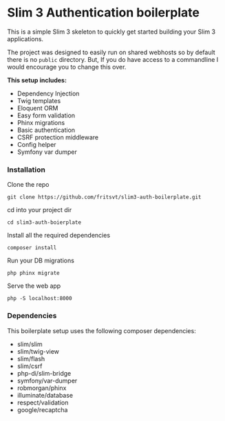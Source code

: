 # Slim 3 Authentication boilerplate

This is a simple Slim 3 skeleton to quickly get started building your Slim 3 applications.

The project was designed to easily run on shared webhosts so by default there is no `public` directory. But, If you do have access to a commandline I would encourage you to change this over.

**This setup includes:**

- Dependency Injection
- Twig templates
- Eloquent ORM
- Easy form validation
- Phinx migrations
- Basic authentication
- CSRF protection middleware
- Config helper
- Symfony var dumper

### Installation

Clone the repo
```
git clone https://github.com/fritsvt/slim3-auth-boilerplate.git
```

cd into your project dir
```
cd slim3-auth-boierplate
```

Install all the required dependencies
```
composer install
```

Run your DB migrations
```
php phinx migrate
```

Serve the web app
```
php -S localhost:8000
```

### Dependencies

This boilerplate setup uses the following composer dependencies:

- slim/slim
- slim/twig-view
- slim/flash
- slim/csrf
- php-di/slim-bridge
- symfony/var-dumper
- robmorgan/phinx
- illuminate/database
- respect/validation
- google/recaptcha